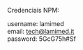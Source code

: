 Credenciais NPM:

username: lamimed  
email: [tech@lamimed.it](mailto:tech@lamimed.it)  
password: 5GcG75h#Sf